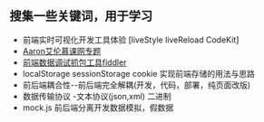 ## 搜集一些关键词，用于学习
* 前端实时可视化开发工具体验 [liveStyle liveReload CodeKit]
* [Aaron艾伦慕课网专题](http://www.imooc.com/u/290139/courses?sort=publish)
* [前端数据调试抓包工具fiddler](http://www.imooc.com/video/388)
* localStorage sessionStorage cookie 实现前端存储的用法与思路
* 前后端耦合性--前后端完全解耦(开发，代码，部署，纯页面改版)
* 数据传输协议 -文本协议(json,xml)  二进制
* mock.js 前后端分离开发数据模拟，假数据

